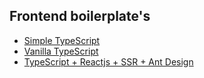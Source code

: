 ## Frontend boilerplate's

* [Simple TypeScript](/ts-simple)
* [Vanilla TypeScript](/ts-vanilla)
* [TypeScript + Reactjs + SSR + Ant Design](/ts-react-antd-ssr)
